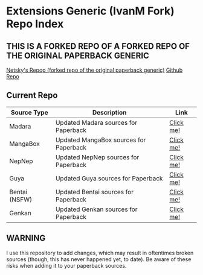 # Extensions Generic (IvanM Fork) Repo Index

## THIS IS A FORKED REPO OF A FORKED REPO OF THE ORIGINAL PAPERBACK GENERIC

[Netsky's Repop (forked repo of the original paperback generic)](https://github.com/TheNetsky/extensions-generic)
[Github Repo](https://github.com/Ivanmatthew/extensions-generic)

## Current Repo

| Source Type | Description |          Link |
| ---        |    ----   |         --- |
| Madara      | Updated Madara sources for Paperback      | [Click me!](https://ivanmattthew.github.io/extensions-generic/madara/)    |
| MangaBox   | Updated MangaBox sources for Paperback     |  [Click me!](https://ivanmatthew.github.io/extensions-generic/mangabox/)    |
| NepNep   | Updated NepNep sources for Paperback     |  [Click me!](https://ivanmatthew.github.io/extensions-generic/nepnep/)    |
| Guya   | Updated Guya sources for Paperback     |  [Click me!](https://ivanmatthew.github.io/extensions-generic/guya/)    |
| Bentai (NSFW)  | Updated Bentai sources for Paperback     |  [Click me!](https://ivanmatthew.github.io/extensions-generic/bentai/)    |
| Genkan  | Updated Genkan sources for Paperback     |  [Click me!](https://ivanmatthew.github.io/extensions-generic/genkan/)    |

## WARNING
I use this repository to add changes, which may result in oftentimes broken sources (though, this has never happened yet, to date).
Be aware of these risks when adding it to your paperback sources.
